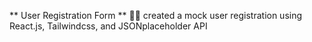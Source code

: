 ** User Registration Form **
:woman_technologist: created a mock user registration using React.js, 
Tailwindcss, 
and JSONplaceholder API



